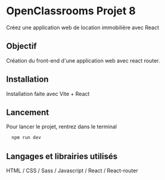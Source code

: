 # OpenClassrooms Projet 8

Créez une application web de location immobilière avec React

## Objectif

Création du front-end d'une application web avec react router.

## Installation

Installation faite avec Vite + React

## Lancement

Pour lancer le projet, rentrez dans le terminal

```bash
  npm run dev
```

## Langages et librairies utilisés

HTML / CSS / Sass / Javascript / React / React-router

